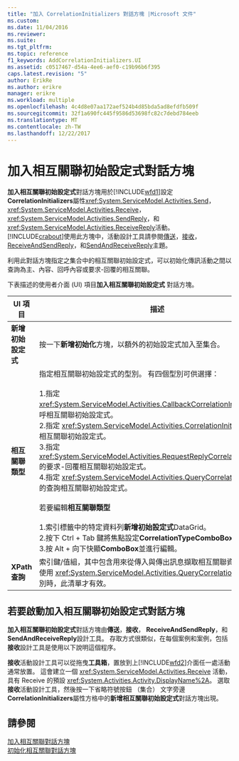 ```yaml
---
title: "加入 CorrelationInitializers 對話方塊 |Microsoft 文件"
ms.custom: 
ms.date: 11/04/2016
ms.reviewer: 
ms.suite: 
ms.tgt_pltfrm: 
ms.topic: reference
f1_keywords: AddCorrelationInitializers.UI
ms.assetid: c0517467-d54a-4ee6-aef0-c19b96b6f395
caps.latest.revision: "5"
author: ErikRe
ms.author: erikre
manager: erikre
ms.workload: multiple
ms.openlocfilehash: 4c4d8e07aa172aef524b4d85bda5ad8efdfb509f
ms.sourcegitcommit: 32f1a690fc445f9586d53698fc82c7debd784eeb
ms.translationtype: MT
ms.contentlocale: zh-TW
ms.lasthandoff: 12/22/2017
---
```

# <a name="add-correlationinitializers-dialog-box"></a>加入相互關聯初始設定式對話方塊
**加入相互關聯初始設定式**對話方塊用於[!INCLUDE[wfd1](../workflow-designer/includes/wfd1_md.md)]設定**CorrelationInitializers**屬性<xref:System.ServiceModel.Activities.Send>， <xref:System.ServiceModel.Activities.Receive>， <xref:System.ServiceModel.Activities.SendReply>，和<xref:System.ServiceModel.Activities.ReceiveReply>活動。 [!INCLUDE[crabout](../test/includes/crabout_md.md)]使用此方塊中，活動設計工具請參閱[傳送](../workflow-designer/send-activity-designer.md)，[接收](../workflow-designer/receive-activity-designer.md)， [ReceiveAndSendReply](../workflow-designer/receiveandsendreply-template-designer.md)，和[SendAndReceiveReply](../workflow-designer/sendandreceivereply-template-designer.md)主題。  
  
 利用此對話方塊指定之集合中的相互關聯初始設定式，可以初始化傳訊活動之間以查詢為主、內容、回呼內容或要求-回覆的相互關聯。  
  
 下表描述的使用者介面 (UI) 項目**加入相互關聯初始設定式** 對話方塊。  
  
|UI 項目|描述|  
|----------------|-----------------|  
|**新增初始設定式**|按一下**新增初始化**方塊，以額外的初始設定式加入至集合。|  
|**相互關聯類型**|指定相互關聯初始設定式的型別。 有四個型別可供選擇：<br /><br /> 1.指定 <xref:System.ServiceModel.Activities.CallbackCorrelationInitializer> 的回呼相互關聯初始設定式。<br />2.指定 <xref:System.ServiceModel.Activities.CorrelationInitializer> 的內容相互關聯初始設定式。<br />3.指定 <xref:System.ServiceModel.Activities.RequestReplyCorrelationInitializer> 的要求-回覆相互關聯初始設定式。<br />4.指定 <xref:System.ServiceModel.Activities.QueryCorrelationInitializer> 的查詢相互關聯初始設定式。<br /><br /> 若要編輯**相互關聯類型**<br /><br /> 1.索引標籤中的特定資料列**新增初始設定式**DataGrid。<br />2.按下 Ctrl + Tab 鍵將焦點設定**CorrelationTypeComboBox**<br />3.按 Alt + 向下快顯**ComboBox**並進行編輯。|  
|**XPath 查詢**|索引鍵/值組，其中包含用來從傳入與傳出訊息擷取相互關聯資料的查詢。 使用 <xref:System.ServiceModel.Activities.QueryCorrelationInitializer> 型別時，此清單才有效。|  
  
## <a name="to-launch-the-add-correlation-initializers-dialog-box"></a>若要啟動加入相互關聯初始設定式對話方塊  
 **加入相互關聯初始設定式**對話方塊由**傳送**，**接收**， **ReceiveAndSendReply**，和**SendAndReceiveReply**設計工具。 存取方式很類似，在每個案例和案例，包括**接收**設計工具是使用以下說明這個程序。  
  
 **接收**活動設計工具可以從拖曳**工具箱**，置放到上[!INCLUDE[wfd2](../workflow-designer/includes/wfd2_md.md)]介面任一處活動通常放置。 這會建立一個 <xref:System.ServiceModel.Activities.Receive> 活動，具有 Receive 的預設 <xref:System.Activities.Activity.DisplayName%2A>。 選取**接收**活動設計工具，然後按一下省略符號按鈕 （集合） 文字旁邊**CorrelationInitializers**屬性方格中的**新增相互關聯初始設定式**對話方塊出現。  
  
## <a name="see-also"></a>請參閱  
 [加入相互關聯對話方塊](http://msdn.microsoft.com/en-us/9e41a149-e8ab-41b1-8886-ea06a63041b6)   
 [初始化相互關聯對話方塊](../workflow-designer/initialize-correlation-dialog-box.md)